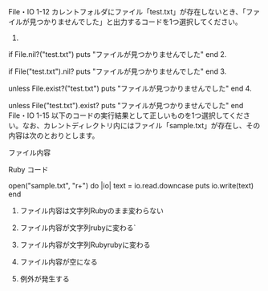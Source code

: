 File・IO 1-12
カレントフォルダにファイル「test.txt」が存在しないとき、「ファイルが見つかりませんでした」と出力するコードを1つ選択してください。

1.  

if File.nil?("test.txt")
  puts "ファイルが見つかりませんでした" 
end
2.  

if File("test.txt").nil?
  puts "ファイルが見つかりませんでした" 
end
3.  

unless File.exist?("test.txt")
  puts "ファイルが見つかりませんでした" 
end
4.  

unless File("test.txt").exist?
  puts "ファイルが見つかりませんでした" 
end
File・IO 1-15
以下のコードの実行結果として正しいものを1つ選択してください。なお、カレントディレクトリ内にはファイル「sample.txt」が存在し、その内容は次のとおりとします。

ファイル内容

Ruby
コード

open("sample.txt", "r+") do |io|
  text = io.read.downcase
  puts io.write(text)
end
1.   ファイル内容は文字列Rubyのまま変わらない

2.   ファイル内容が文字列rubyに変わる`

3.   ファイル内容が文字列Rubyrubyに変わる

4.   ファイル内容が空になる

5.   例外が発生する
